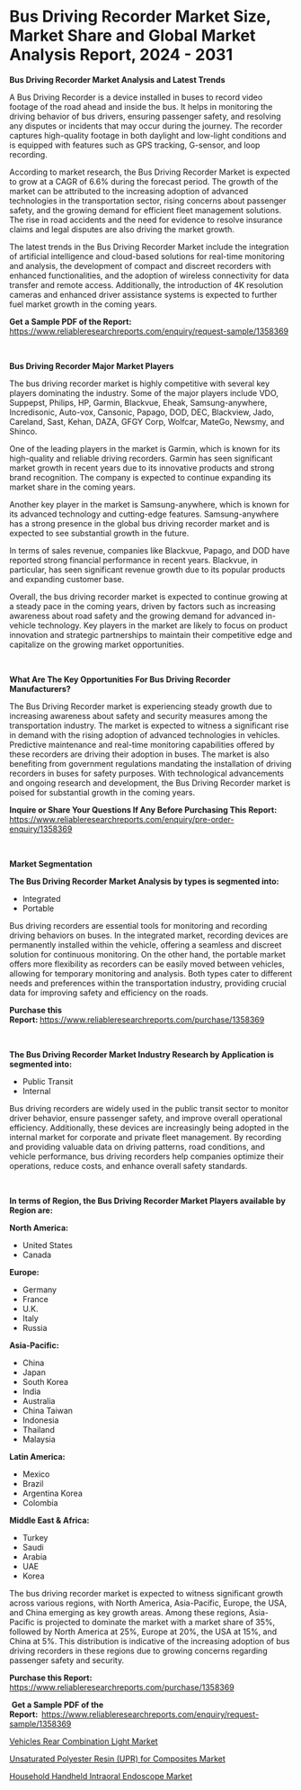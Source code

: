 <p><h1>Bus Driving Recorder Market Size, Market Share and Global Market Analysis Report, 2024 - 2031</h1></p><p><strong>Bus Driving Recorder Market Analysis and Latest Trends</strong></p>
<p><p>A Bus Driving Recorder is a device installed in buses to record video footage of the road ahead and inside the bus. It helps in monitoring the driving behavior of bus drivers, ensuring passenger safety, and resolving any disputes or incidents that may occur during the journey. The recorder captures high-quality footage in both daylight and low-light conditions and is equipped with features such as GPS tracking, G-sensor, and loop recording.</p><p>According to market research, the Bus Driving Recorder Market is expected to grow at a CAGR of 6.6% during the forecast period. The growth of the market can be attributed to the increasing adoption of advanced technologies in the transportation sector, rising concerns about passenger safety, and the growing demand for efficient fleet management solutions. The rise in road accidents and the need for evidence to resolve insurance claims and legal disputes are also driving the market growth.</p><p>The latest trends in the Bus Driving Recorder Market include the integration of artificial intelligence and cloud-based solutions for real-time monitoring and analysis, the development of compact and discreet recorders with enhanced functionalities, and the adoption of wireless connectivity for data transfer and remote access. Additionally, the introduction of 4K resolution cameras and enhanced driver assistance systems is expected to further fuel market growth in the coming years.</p></p>
<p><strong>Get a Sample PDF of the Report:&nbsp;</strong> <a href="https://www.reliableresearchreports.com/enquiry/request-sample/1358369">https://www.reliableresearchreports.com/enquiry/request-sample/1358369</a></p>
<p>&nbsp;</p>
<p><strong>Bus Driving Recorder Major Market Players</strong></p>
<p><p>The bus driving recorder market is highly competitive with several key players dominating the industry. Some of the major players include VDO, Suppepst, Philips, HP, Garmin, Blackvue, Eheak, Samsung-anywhere, Incredisonic, Auto-vox, Cansonic, Papago, DOD, DEC, Blackview, Jado, Careland, Sast, Kehan, DAZA, GFGY Corp, Wolfcar, MateGo, Newsmy, and Shinco.</p><p>One of the leading players in the market is Garmin, which is known for its high-quality and reliable driving recorders. Garmin has seen significant market growth in recent years due to its innovative products and strong brand recognition. The company is expected to continue expanding its market share in the coming years.</p><p>Another key player in the market is Samsung-anywhere, which is known for its advanced technology and cutting-edge features. Samsung-anywhere has a strong presence in the global bus driving recorder market and is expected to see substantial growth in the future.</p><p>In terms of sales revenue, companies like Blackvue, Papago, and DOD have reported strong financial performance in recent years. Blackvue, in particular, has seen significant revenue growth due to its popular products and expanding customer base.</p><p>Overall, the bus driving recorder market is expected to continue growing at a steady pace in the coming years, driven by factors such as increasing awareness about road safety and the growing demand for advanced in-vehicle technology. Key players in the market are likely to focus on product innovation and strategic partnerships to maintain their competitive edge and capitalize on the growing market opportunities.</p></p>
<p>&nbsp;</p>
<p><strong>What Are The Key Opportunities For Bus Driving Recorder Manufacturers?</strong></p>
<p><p>The Bus Driving Recorder market is experiencing steady growth due to increasing awareness about safety and security measures among the transportation industry. The market is expected to witness a significant rise in demand with the rising adoption of advanced technologies in vehicles. Predictive maintenance and real-time monitoring capabilities offered by these recorders are driving their adoption in buses. The market is also benefiting from government regulations mandating the installation of driving recorders in buses for safety purposes. With technological advancements and ongoing research and development, the Bus Driving Recorder market is poised for substantial growth in the coming years.</p></p>
<p><strong>Inquire or Share Your Questions If Any Before Purchasing This Report:</strong> <a href="https://www.reliableresearchreports.com/enquiry/pre-order-enquiry/1358369">https://www.reliableresearchreports.com/enquiry/pre-order-enquiry/1358369</a></p>
<p>&nbsp;</p>
<p><strong>Market Segmentation</strong></p>
<p><strong>The Bus Driving Recorder Market Analysis by types is segmented into:</strong></p>
<p><ul><li>Integrated</li><li>Portable</li></ul></p>
<p><p>Bus driving recorders are essential tools for monitoring and recording driving behaviors on buses. In the integrated market, recording devices are permanently installed within the vehicle, offering a seamless and discreet solution for continuous monitoring. On the other hand, the portable market offers more flexibility as recorders can be easily moved between vehicles, allowing for temporary monitoring and analysis. Both types cater to different needs and preferences within the transportation industry, providing crucial data for improving safety and efficiency on the roads.</p></p>
<p><strong>Purchase this Report:&nbsp;</strong><a href="https://www.reliableresearchreports.com/purchase/1358369">https://www.reliableresearchreports.com/purchase/1358369</a></p>
<p>&nbsp;</p>
<p><strong>The Bus Driving Recorder Market Industry Research by Application is segmented into:</strong></p>
<p><ul><li>Public Transit</li><li>Internal</li></ul></p>
<p><p>Bus driving recorders are widely used in the public transit sector to monitor driver behavior, ensure passenger safety, and improve overall operational efficiency. Additionally, these devices are increasingly being adopted in the internal market for corporate and private fleet management. By recording and providing valuable data on driving patterns, road conditions, and vehicle performance, bus driving recorders help companies optimize their operations, reduce costs, and enhance overall safety standards.</p></p>
<p>&nbsp;</p>
<p><strong>In terms of Region, the Bus Driving Recorder Market Players available by Region are:</strong></p>
<p>
    <p> <strong> North America: </strong>
        <ul>
            <li>United States</li>
            <li>Canada</li>
        </ul>
        </p> 
    <p> <strong> Europe: </strong>
        <ul>
            <li>Germany</li>
            <li>France</li>
            <li>U.K.</li>
            <li>Italy</li>
            <li>Russia</li>
        </ul>
        </p> 
    <p> <strong> Asia-Pacific: </strong>
        <ul>
            <li>China</li>
            <li>Japan</li>
            <li>South Korea</li>
            <li>India</li>
            <li>Australia</li>
            <li>China Taiwan</li>
            <li>Indonesia</li>
            <li>Thailand</li>
            <li>Malaysia</li>
        </ul>
        </p> 
    <p> <strong> Latin America: </strong>
        <ul>
            <li>Mexico</li>
            <li>Brazil</li>
            <li>Argentina Korea</li>
            <li>Colombia</li>
        </ul>
        </p> 
    <p> <strong> Middle East & Africa: </strong>
        <ul>
            <li>Turkey</li>
            <li>Saudi</li>
            <li>Arabia</li>
            <li>UAE</li>
            <li>Korea</li>
        </ul>
    </p>
    </p>
<p><p>The bus driving recorder market is expected to witness significant growth across various regions, with North America, Asia-Pacific, Europe, the USA, and China emerging as key growth areas. Among these regions, Asia-Pacific is projected to dominate the market with a market share of 35%, followed by North America at 25%, Europe at 20%, the USA at 15%, and China at 5%. This distribution is indicative of the increasing adoption of bus driving recorders in these regions due to growing concerns regarding passenger safety and security.</p></p>
<p><strong>Purchase this Report: </strong><a href="https://www.reliableresearchreports.com/purchase/1358369">https://www.reliableresearchreports.com/purchase/1358369</a></p>
<p>&nbsp;<strong>Get a Sample PDF of the Report:&nbsp;&nbsp;</strong><a href="https://www.reliableresearchreports.com/enquiry/request-sample/1358369">https://www.reliableresearchreports.com/enquiry/request-sample/1358369</a></p>
<p><strong></strong></p>
<p><p><a href="https://view.publitas.com/reportprime-1/vehicles-rear-combination-light-market-research-report-unlocks-analysis-on-the-market-financial-status-market-size-and-market-revenue-upto-2030/">Vehicles Rear Combination Light Market</a></p><p><a href="https://view.publitas.com/reportprime-1/unsaturated-polyester-resin-upr-for-composites-market-size-growth-and-forecast-from-2023-2030/">Unsaturated Polyester Resin (UPR) for Composites Market</a></p><p><a href="https://view.publitas.com/reportprime-1/household-handheld-intraoral-endoscope-market-size-growth-outlook-from-2023-to-2030-projecting-at-markets-trends-analysis-by-application-regional-outlook-and-revenue/">Household Handheld Intraoral Endoscope Market</a></p></p>